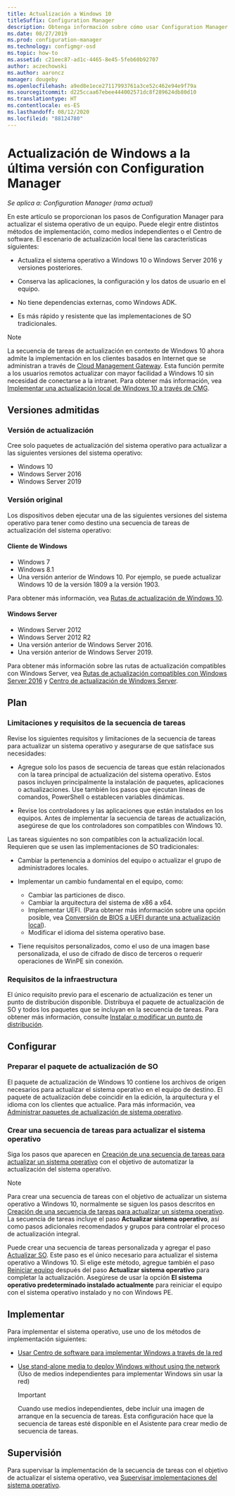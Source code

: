 ```yaml
---
title: Actualización a Windows 10
titleSuffix: Configuration Manager
description: Obtenga información sobre cómo usar Configuration Manager para actualizar un sistema operativo de Windows 7 o una versión posterior a Windows 10.
ms.date: 08/27/2019
ms.prod: configuration-manager
ms.technology: configmgr-osd
ms.topic: how-to
ms.assetid: c21eec87-ad1c-4465-8e45-5feb60b92707
author: aczechowski
ms.author: aaroncz
manager: dougeby
ms.openlocfilehash: a9ed8e1ece27117993761a3ce52c462e94e9f79a
ms.sourcegitcommit: d225ccaa67ebee444002571dc8f289624db80d10
ms.translationtype: HT
ms.contentlocale: es-ES
ms.lasthandoff: 08/12/2020
ms.locfileid: "88124780"
---
```

# <a name="upgrade-windows-to-the-latest-version-with-configuration-manager"></a>Actualización de Windows a la última versión con Configuration Manager

*Se aplica a: Configuration Manager (rama actual)*

En este artículo se proporcionan los pasos de Configuration Manager para actualizar el sistema operativo de un equipo. Puede elegir entre distintos métodos de implementación, como medios independientes o el Centro de software. El escenario de actualización local tiene las características siguientes:  

- Actualiza el sistema operativo a Windows 10 o Windows Server 2016 y versiones posteriores.

- Conserva las aplicaciones, la configuración y los datos de usuario en el equipo.

- No tiene dependencias externas, como Windows ADK.

- Es más rápido y resistente que las implementaciones de SO tradicionales.

> [!Note]  
> La secuencia de tareas de actualización en contexto de Windows 10 ahora admite la implementación en los clientes basados en Internet que se administran a través de [Cloud Management Gateway](../../core/clients/manage/cmg/plan-cloud-management-gateway.md). Esta función permite a los usuarios remotos actualizar con mayor facilidad a Windows 10 sin necesidad de conectarse a la intranet. Para obtener más información, vea [Implementar una actualización local de Windows 10 a través de CMG](deploy-a-task-sequence.md#deploy-windows-10-in-place-upgrade-via-cmg). <!-- 1357149 -->


## <a name="supported-versions"></a>Versiones admitidas

### <a name="upgrade-version"></a>Versión de actualización

Cree solo paquetes de actualización del sistema operativo para actualizar a las siguientes versiones del sistema operativo:

- Windows 10
- Windows Server 2016
- Windows Server 2019

### <a name="original-version"></a>Versión original

Los dispositivos deben ejecutar una de las siguientes versiones del sistema operativo para tener como destino una secuencia de tareas de actualización del sistema operativo:

#### <a name="windows-client"></a>Cliente de Windows

- Windows 7
- Windows 8.1
- Una versión anterior de Windows 10. Por ejemplo, se puede actualizar Windows 10 de la versión 1809 a la versión 1903.  

Para obtener más información, vea [Rutas de actualización de Windows 10](https://docs.microsoft.com/windows/deployment/upgrade/windows-10-upgrade-paths).

#### <a name="windows-server"></a>Windows Server

- Windows Server 2012
- Windows Server 2012 R2
- Una versión anterior de Windows Server 2016.
- Una versión anterior de Windows Server 2019.

Para obtener más información sobre las rutas de actualización compatibles con Windows Server, vea [Rutas de actualización compatibles con Windows Server 2016](https://docs.microsoft.com/windows-server/get-started/supported-upgrade-paths#upgrading-previous-retail-versions-of-windows-server-to-windows-server-2016) y [Centro de actualización de Windows Server](https://aka.ms/upgradecenter).


## <a name="plan"></a><a name="BKMK_Plan"></a> Plan  

### <a name="task-sequence-requirements-and-limitations"></a>Limitaciones y requisitos de la secuencia de tareas

Revise los siguientes requisitos y limitaciones de la secuencia de tareas para actualizar un sistema operativo y asegurarse de que satisface sus necesidades:  

- Agregue solo los pasos de secuencia de tareas que están relacionados con la tarea principal de actualización del sistema operativo. Estos pasos incluyen principalmente la instalación de paquetes, aplicaciones o actualizaciones. Use también los pasos que ejecutan líneas de comandos, PowerShell o establecen variables dinámicas.  

- Revise los controladores y las aplicaciones que están instalados en los equipos. Antes de implementar la secuencia de tareas de actualización, asegúrese de que los controladores son compatibles con Windows 10.  

Las tareas siguientes no son compatibles con la actualización local. Requieren que se usen las implementaciones de SO tradicionales:  

- Cambiar la pertenencia a dominios del equipo o actualizar el grupo de administradores locales.  

- Implementar un cambio fundamental en el equipo, como:

  - Cambiar las particiones de disco.
  - Cambiar la arquitectura del sistema de x86 a x64.
  - Implementar UEFI. (Para obtener más información sobre una opción posible, vea [Conversión de BIOS a UEFI durante una actualización local](task-sequence-steps-to-manage-bios-to-uefi-conversion.md#bkmk_ipu)).
  - Modificar el idioma del sistema operativo base.  

- Tiene requisitos personalizados, como el uso de una imagen base personalizada, el uso de cifrado de disco de terceros o requerir operaciones de WinPE sin conexión.  

### <a name="infrastructure-requirements"></a>Requisitos de la infraestructura  

El único requisito previo para el escenario de actualización es tener un punto de distribución disponible. Distribuya el paquete de actualización de SO y todos los paquetes que se incluyan en la secuencia de tareas. Para obtener más información, consulte [Instalar o modificar un punto de distribución](../../core/servers/deploy/configure/install-and-configure-distribution-points.md).


## <a name="configure"></a><a name="BKMK_Configure"></a> Configurar  

### <a name="prepare-the-os-upgrade-package"></a>Preparar el paquete de actualización de SO  

El paquete de actualización de Windows 10 contiene los archivos de origen necesarios para actualizar el sistema operativo en el equipo de destino. El paquete de actualización debe coincidir en la edición, la arquitectura y el idioma con los clientes que actualice. Para más información, vea [Administrar paquetes de actualización de sistema operativo](../get-started/manage-operating-system-upgrade-packages.md).  

### <a name="create-a-task-sequence-to-upgrade-the-os"></a>Crear una secuencia de tareas para actualizar el sistema operativo  

Siga los pasos que aparecen en [Creación de una secuencia de tareas para actualizar un sistema operativo](create-a-task-sequence-to-upgrade-an-operating-system.md) con el objetivo de automatizar la actualización del sistema operativo.  

> [!NOTE]  
> Para crear una secuencia de tareas con el objetivo de actualizar un sistema operativo a Windows 10, normalmente se siguen los pasos descritos en [Creación de una secuencia de tareas para actualizar un sistema operativo](create-a-task-sequence-to-upgrade-an-operating-system.md). La secuencia de tareas incluye el paso **Actualizar sistema operativo**, así como pasos adicionales recomendados y grupos para controlar el proceso de actualización integral.
>
> Puede crear una secuencia de tareas personalizada y agregar el paso [Actualizar SO](../understand/task-sequence-steps.md#BKMK_UpgradeOS). Este paso es el único necesario para actualizar el sistema operativo a Windows 10. Si elige este método, agregue también el paso [Reiniciar equipo](../understand/task-sequence-steps.md#BKMK_RestartComputer) después del paso **Actualizar sistema operativo** para completar la actualización. Asegúrese de usar la opción **El sistema operativo predeterminado instalado actualmente** para reiniciar el equipo con el sistema operativo instalado y no con Windows PE.  


## <a name="deploy"></a><a name="BKMK_Deploy"></a> Implementar  

Para implementar el sistema operativo, use uno de los métodos de implementación siguientes:  

- [Usar Centro de software para implementar Windows a través de la red](use-software-center-to-deploy-windows-over-the-network.md)  

- [Use stand-alone media to deploy Windows without using the network](use-stand-alone-media-to-deploy-windows-without-using-the-network.md) (Uso de medios independientes para implementar Windows sin usar la red)  

  > [!IMPORTANT]  
  > Cuando use medios independientes, debe incluir una imagen de arranque en la secuencia de tareas. Esta configuración hace que la secuencia de tareas esté disponible en el Asistente para crear medio de secuencia de tareas.


## <a name="monitor"></a>Supervisión  

Para supervisar la implementación de la secuencia de tareas con el objetivo de actualizar el sistema operativo, vea [Supervisar implementaciones del sistema operativo](monitor-operating-system-deployments.md).  

